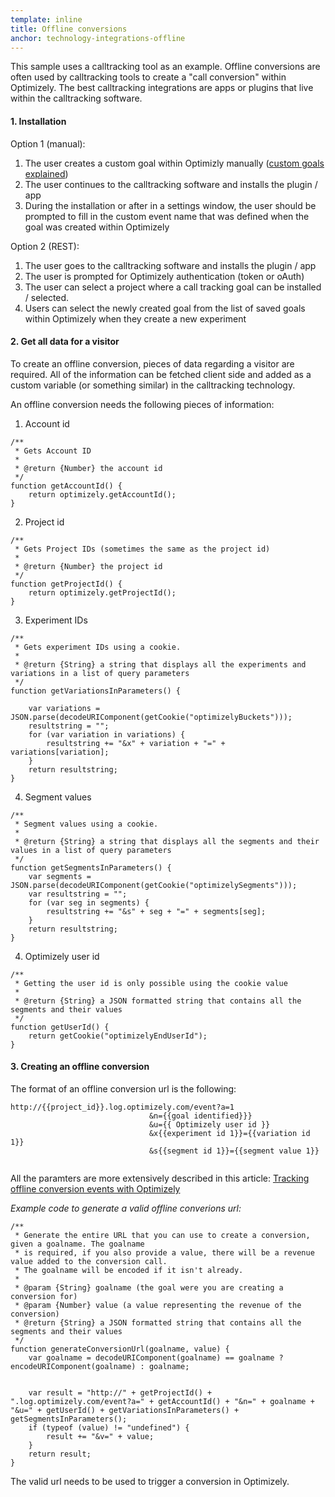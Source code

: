 ```yaml
---
template: inline
title: Offline conversions
anchor: technology-integrations-offline
---
```

This sample uses a calltracking tool as an example. Offline conversions are often used by calltracking tools to create a "call conversion" within Optimizely. The best calltracking integrations are apps or plugins that live within the calltracking software. 

#### 1. Installation

Option 1 (manual):

1. The user creates a custom goal within Optimizly manually ([custom goals explained](https://help.optimizely.com/hc/en-us/articles/200039925-Custom-event-goals))
2. The user continues to the calltracking software and installs the plugin / app
3. During the installation or after in a settings window, the user should be prompted to fill in the custom event name that was defined when the goal was created within Optimizely

Option 2 (REST):

1. The user goes to the calltracking software and installs the plugin / app
2. The user is prompted for Optimizely authentication (token or oAuth)
3. The user can select a project where a call tracking goal can be installed / selected.
4. Users can select the newly created goal from the list of saved goals within Optimizely when they create a new experiment

#### 2. Get all data for a visitor
To create an offline conversion, pieces of data regarding a visitor are required. All of the information can be fetched client side and added as a custom variable (or something similar) in the calltracking technology.

An offline conversion needs the following pieces of information:

1. Account id

```
/**
 * Gets Account ID
 *
 * @return {Number} the account id 
 */
function getAccountId() {
    return optimizely.getAccountId();
}
```

2. Project id

```
/**
 * Gets Project IDs (sometimes the same as the project id)
 *
 * @return {Number} the project id
 */
function getProjectId() {
    return optimizely.getProjectId();
}
```

3. Experiment IDs

```
/**
 * Gets experiment IDs using a cookie.
 *
 * @return {String} a string that displays all the experiments and variations in a list of query parameters
 */
function getVariationsInParameters() {

    var variations = JSON.parse(decodeURIComponent(getCookie("optimizelyBuckets")));
    resultstring = "";
    for (var variation in variations) {
        resultstring += "&x" + variation + "=" + variations[variation];
    }
    return resultstring;
}
```

4. Segment values

```
/**
 * Segment values using a cookie.
 *
 * @return {String} a string that displays all the segments and their values in a list of query parameters
 */
function getSegmentsInParameters() {
    var segments = JSON.parse(decodeURIComponent(getCookie("optimizelySegments")));
    var resultstring = "";
    for (var seg in segments) {
        resultstring += "&s" + seg + "=" + segments[seg];
    }
    return resultstring;
}
```

4. Optimizely user id

```
/**
 * Getting the user id is only possible using the cookie value
 *
 * @return {String} a JSON formatted string that contains all the segments and their values  
 */
function getUserId() {
    return getCookie("optimizelyEndUserId");
}
```


#### 3. Creating an offline conversion
The format of an offline conversion url is the following:

```
http://{{project_id}}.log.optimizely.com/event?a=1
                               &n={{goal identified}}}
                               &u={{ Optimizely user id }}
                               &x{{experiment id 1}}={{variation id 1}}
                               &s{{segment id 1}}={{segment value 1}}                               
                               
```
All the paramters are more extensively described in this article:
[Tracking offline conversion events with Optimizely](https://help.optimizely.com/hc/en-us/articles/200040195)


*Example code to generate a valid offline converions url:*
```
/** 
 * Generate the entire URL that you can use to create a conversion, given a goalname. The goalname 
 * is required, if you also provide a value, there will be a revenue value added to the conversion call. 
 * The goalname will be encoded if it isn't already. 
 *
 * @param {String} goalname (the goal were you are creating a conversion for)
 * @param {Number} value (a value representing the revenue of the conversion)
 * @return {String} a JSON formatted string that contains all the segments and their values   
 */
function generateConversionUrl(goalname, value) {
    var goalname = decodeURIComponent(goalname) == goalname ? encodeURIComponent(goalname) : goalname;


    var result = "http://" + getProjectId() + ".log.optimizely.com/event?a=" + getAccountId() + "&n=" + goalname + "&u=" + getUserId() + getVariationsInParameters() + getSegmentsInParameters();
    if (typeof (value) != "undefined") {
        result += "&v=" + value;
    }
    return result;
}

```

The valid url needs to be used to trigger a conversion in Optimizely.
